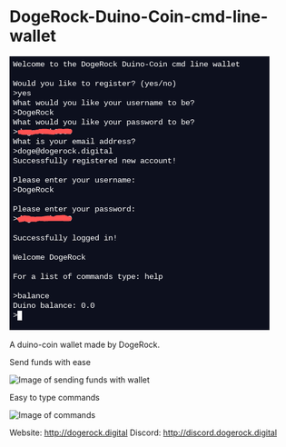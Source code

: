 # DogeRock-Duino-Coin-cmd-line-wallet

![Image of wallet](Wallet.png)

A duino-coin wallet made by DogeRock.

Send funds with ease

![Image of sending funds with wallet](https://media.discordapp.net/attachments/756665907098419261/759874919931969566/Screenshot_2020-09-27_at_16.30.12.png)

Easy to type commands

![Image of commands](https://media.discordapp.net/attachments/756665907098419261/759875243891884062/D992NuJEb3kpbOzclzWLKqCydHU3WYAMoLGbpuvt0iCwvZEQHxIfBf2N6byIboRgAAAAASUVORK5CYII.png)

Website: http://dogerock.digital
Discord: http://discord.dogerock.digital
